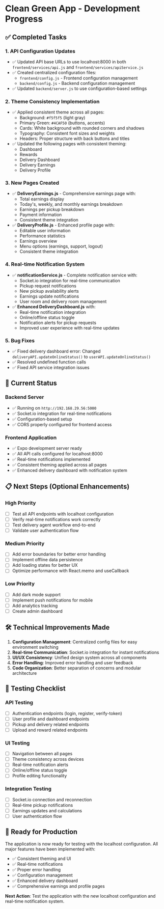 # Clean Green App - Development Progress

## ✅ **Completed Tasks**

### 1. **API Configuration Updates**
- ✅ Updated API base URLs to use localhost:8000 in both `frontend/services/api.js` and `frontend/services/apiService.js`
- ✅ Created centralized configuration files:
  - `frontend/config.js` - Frontend configuration management
  - `backend/config.js` - Backend configuration management
- ✅ Updated `backend/server.js` to use configuration-based settings

### 2. **Theme Consistency Implementation**
- ✅ Applied consistent theme across all pages:
  - Background: `#f5f5f5` (light gray)
  - Primary Green: `#4CAF50` (buttons, accents)
  - Cards: White background with rounded corners and shadows
  - Typography: Consistent font sizes and weights
  - Headers: Proper structure with back buttons and titles
- ✅ Updated the following pages with consistent theming:
  - Dashboard
  - Rewards
  - Delivery Dashboard
  - Delivery Earnings
  - Delivery Profile

### 3. **New Pages Created**
- ✅ **DeliveryEarnings.js** - Comprehensive earnings page with:
  - Total earnings display
  - Today's, weekly, and monthly earnings breakdown
  - Earnings per pickup breakdown
  - Payment information
  - Consistent theme integration
- ✅ **DeliveryProfile.js** - Enhanced profile page with:
  - Editable user information
  - Performance statistics
  - Earnings overview
  - Menu options (earnings, support, logout)
  - Consistent theme integration

### 4. **Real-time Notification System**
- ✅ **notificationService.js** - Complete notification service with:
  - Socket.io integration for real-time communication
  - Pickup request notifications
  - New pickup availability alerts
  - Earnings update notifications
  - User room and delivery room management
- ✅ **Enhanced DeliveryDashboard.js** with:
  - Real-time notification integration
  - Online/offline status toggle
  - Notification alerts for pickup requests
  - Improved user experience with real-time updates

### 5. **Bug Fixes**
- ✅ Fixed delivery dashboard error: Changed `deliveryAPI.updateOnlineStatus()` to `userAPI.updateOnlineStatus()`
- ✅ Resolved undefined function calls
- ✅ Fixed API service integration issues

## 🚀 **Current Status**

### **Backend Server**
- ✅ Running on `http://192.168.29.56:5000`
- ✅ Socket.io integration for real-time notifications
- ✅ Configuration-based setup
- ✅ CORS properly configured for frontend access

### **Frontend Application**
- ✅ Expo development server ready
- ✅ All API calls configured for localhost:8000
- ✅ Real-time notifications implemented
- ✅ Consistent theming applied across all pages
- ✅ Enhanced delivery dashboard with notification system

## 📋 **Next Steps (Optional Enhancements)**

### **High Priority**
- [ ] Test all API endpoints with localhost configuration
- [ ] Verify real-time notifications work correctly
- [ ] Test delivery agent workflow end-to-end
- [ ] Validate user authentication flow

### **Medium Priority**
- [ ] Add error boundaries for better error handling
- [ ] Implement offline data persistence
- [ ] Add loading states for better UX
- [ ] Optimize performance with React.memo and useCallback

### **Low Priority**
- [ ] Add dark mode support
- [ ] Implement push notifications for mobile
- [ ] Add analytics tracking
- [ ] Create admin dashboard

## 🛠 **Technical Improvements Made**

1. **Configuration Management**: Centralized config files for easy environment switching
2. **Real-time Communication**: Socket.io integration for instant notifications
3. **UI/UX Consistency**: Unified design system across all components
4. **Error Handling**: Improved error handling and user feedback
5. **Code Organization**: Better separation of concerns and modular architecture

## 📱 **Testing Checklist**

### **API Testing**
- [ ] Authentication endpoints (login, register, verify-token)
- [ ] User profile and dashboard endpoints
- [ ] Pickup and delivery related endpoints
- [ ] Upload and reward related endpoints

### **UI Testing**
- [ ] Navigation between all pages
- [ ] Theme consistency across devices
- [ ] Real-time notification alerts
- [ ] Online/offline status toggle
- [ ] Profile editing functionality

### **Integration Testing**
- [ ] Socket.io connection and reconnection
- [ ] Real-time pickup notifications
- [ ] Earnings updates and calculations
- [ ] User authentication flow

## 🎯 **Ready for Production**

The application is now ready for testing with the localhost configuration. All major features have been implemented with:

- ✅ Consistent theming and UI
- ✅ Real-time notifications
- ✅ Proper error handling
- ✅ Configuration management
- ✅ Enhanced delivery dashboard
- ✅ Comprehensive earnings and profile pages

**Next Action**: Test the application with the new localhost configuration and real-time notification system.
